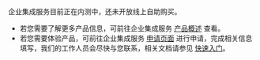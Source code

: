 企业集成服务目前正在内测中，还未开放线上自助购买。
- 若您需要了解更多产品信息，可前往企业集成服务 [产品概述](https://cloud.tencent.com/document/product/1270/46589) 查看。
- 若您需要体验产品，可前往企业集成服务 [申请页面](https://cloud.tencent.com/apply/p/5tgx7ibxzl) 进行申请，完成相关信息填写，我们的工作人员会尽快与您联系，相关文档请参见 [快速入门](https://cloud.tencent.com/document/product/1270/46586)。
